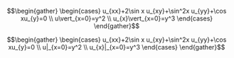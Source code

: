 ﻿
$$\begin{gather} \begin{cases} u_{xx}+2\sin x u_{xy}+\sin^2x u_{yy}+\cos xu_{y}=0 
\\
 u\vert_{x=0}=y^2 
\\
 u_{x}\vert_{x=0}=y^3 \end{cases} \end{gather}$$
 
 
$$\begin{gather} \begin{cases} u_{xx}+2\sin x u_{xy}+\sin^2x u_{yy}+\cos xu_{y}=0 
\\
 u|_{x=0}=y^2 
\\
 u_{x}|_{x=0}=y^3 
\end{cases} \end{gather}$$
